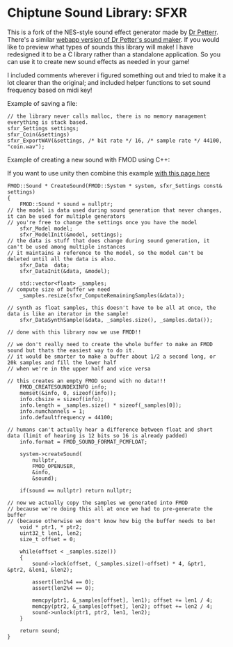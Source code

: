 # Chiptune Sound Library: SFXR

This is a fork of the NES-style sound effect generator made by [Dr Petterr](http://www.drpetter.se). There's a similar [webapp version of Dr Petter's sound maker](https://sfxr.me/). If you would like to preview what types of sounds this library will make!
I have redesigned it to be a C library rather than a standalone application. So you can use it to create new sound effects as needed in your game! 

I included comments wherever i figured something out and tried to make it a lot clearer than the original; and included helper functions to set sound frequency based on midi key!

Example of saving a file:

	// the library never calls malloc, there is no memory management everything is stack based. 
	sfxr_Settings settings;
	sfxr_Coin(&settings)
	sfxr_ExportWAV(&settings, /* bit rate */ 16, /* sample rate */ 44100, "coin.wav");
  
Example of creating a new sound with FMOD using C++:

If you want to use unity then combine this example [with this page here](https://www.fmod.com/docs/2.02/unity/examples-video-playback.html)

	FMOD::Sound * CreateSound(FMOD::System * system, sfxr_Settings const& settings)
	{
		FMOD::Sound * sound = nullptr;
	// the model is data used during sound generation that never changes, it can be used for multiple generators
	// you're free to change the settings once you have the model
		sfxr_Model model;
		sfxr_ModelInit(&model, settings);
	// the data is stuff that does change during sound generation, it can't be used among multiple instances
	// it maintains a reference to the model, so the model can't be deleted until all the data is also.
		sfxr_Data  data;
		sfxr_DataInit(&data, &model);
		
		std::vector<float> _samples;
	// compute size of buffer we need 
		_samples.resize(sfxr_ComputeRemainingSamples(&data));
		
	// synth as float samples, this doesn't have to be all at once, the data is like an iterator in the sample!
		sfxr_DataSynthSample(&data, _samples.size(), _samples.data());
		
	// done with this library now we use FMOD!!
		
	// we don't really need to create the whole buffer to make an FMOD sound but thats the easiest way to do it.
	// it would be smarter to make a buffer about 1/2 a second long, or 20k samples and fill the lower half 
	// when we're in the upper half and vice versa

	// this creates an empty FMOD sound with no data!!!
		FMOD_CREATESOUNDEXINFO info;
		memset(&info, 0, sizeof(info));
		info.cbsize = sizeof(info);
		info.length = _samples.size() * sizeof(_samples[0]);
		info.numchannels = 1;
		info.defaultfrequency = 44100;
		
	// humans can't actually hear a difference between float and short data (limit of hearing is 12 bits so 16 is already padded)
		info.format = FMOD_SOUND_FORMAT_PCMFLOAT;  
		
		system->createSound(
			nullptr,
			FMOD_OPENUSER,
			&info,
			&sound);
		
		if(sound == nullptr) return nullptr;
	
	// now we actually copy the samples we generated into FMOD
	// because we're doing this all at once we had to pre-generate the buffer
	// (because otherwise we don't know how big the buffer needs to be!
		void * ptr1, * ptr2;
		uint32_t len1, len2;
		size_t offset = 0;
		
		while(offset < _samples.size())
		{
			sound->lock(offset, (_samples.size()-offset) * 4, &ptr1, &ptr2, &len1, &len2);
		
			assert(len1%4 == 0);
			assert(len2%4 == 0);
		
			memcpy(ptr1, &_samples[offset], len1); offset += len1 / 4;
			memcpy(ptr2, &_samples[offset], len2); offset += len2 / 4;
			sound->unlock(ptr1, ptr2, len1, len2);
		}
		
		return sound;
	}
